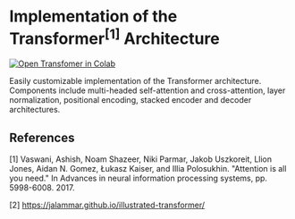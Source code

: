 # Implementation of the Transformer<sup>[1]</sup> Architecture
[![Open Transfomer in Colab](https://colab.research.google.com/assets/colab-badge.svg)](https://colab.research.google.com/github/YooPaul/transformer/blob/master/Transformer.ipynb)<br>

Easily customizable implementation of the Transformer architecture.<br>
Components include multi-headed self-attention and cross-attention, layer normalization, positional encoding, stacked encoder and decoder architectures.


## References

[1] Vaswani, Ashish, Noam Shazeer, Niki Parmar, Jakob Uszkoreit, Llion Jones, Aidan N. Gomez, Łukasz Kaiser, and Illia Polosukhin. "Attention is all you need." In Advances in neural information processing systems, pp. 5998-6008. 2017.

[2] https://jalammar.github.io/illustrated-transformer/ 

